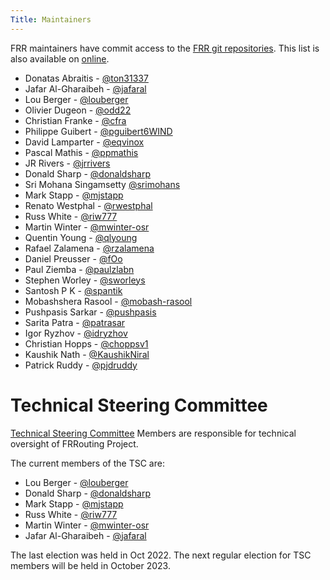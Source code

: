 ```yaml
---
Title: Maintainers
---
```


FRR maintainers have commit access to the [FRR git repositories](https://github.com/frrouting).  This list is also available on [online](https://github.com/orgs/frrouting/teams/maintainers).

- Donatas Abraitis - [@ton31337](https://github.com/ton31337)
- Jafar Al-Gharaibeh - [@jafaral](https://github.com/jafaral)
- Lou Berger - [@louberger](https://github.com/louberger)
- Olivier Dugeon - [@odd22](https://github.com/odd22)
- Christian Franke - [@cfra](https://github.com/cfra)
- Philippe Guibert - [@pguibert6WIND](https://github.com/pguibert6WIND)
- David Lamparter - [@eqvinox](https://github.com/eqvinox)
- Pascal Mathis - [@ppmathis](https://github.com/ppmathis)
- JR Rivers - [@jrrivers](https://github.com/jrrivers)
- Donald Sharp - [@donaldsharp](https://github.com/donaldsharp)
- Sri Mohana Singamsetty [@srimohans](https://github.com/srimohans)
- Mark Stapp - [@mjstapp](https://github.com/mjstapp)
- Renato Westphal - [@rwestphal](https://github.com/rwestphal)
- Russ White - [@riw777](https://github.com/riw777)
- Martin Winter - [@mwinter-osr](https://github.com/mwinter-osr)
- Quentin Young - [@qlyoung](https://github.com/qlyoung)
- Rafael Zalamena - [@rzalamena](https://github.com/rzalamena)
- Daniel Preusser - [@fOo](https://github.com/f0o)
- Paul Ziemba - [@paulzlabn](https://github.com/paulzlabn)
- Stephen Worley - [@sworleys](https://github.com/sworleys)
- Santosh P K - [@spantik](https://github.com/spantik)
- Mobashshera Rasool - [@mobash-rasool](https://github.com/mobash-rasool)
- Pushpasis Sarkar - [@pushpasis](https://github.com/pushpasis)
- Sarita Patra - [@patrasar](https://github.com/patrasar)
- Igor Ryzhov - [@idryzhov](https://github.com/idryzhov)
- Christian Hopps - [@choppsv1](https://github.com/choppsv1)
- Kaushik Nath - [@KaushikNiral](https://github.com/KaushikNiral)
- Patrick Ruddy - [@pjdruddy](https://github.com/pjdruddy)

# Technical Steering Committee

[Technical Steering Committee](/community/tsc) Members are responsible for technical oversight of FRRouting Project.

The current members of the TSC are:

- Lou Berger - [@louberger](https://github.com/louberger)
- Donald Sharp - [@donaldsharp](https://github.com/donaldsharp)
- Mark Stapp - [@mjstapp](https://github.com/mjstapp)
- Russ White - [@riw777](https://github.com/riw777)
- Martin Winter - [@mwinter-osr](https://github.com/mwinter-osr)
- Jafar Al-Gharaibeh - [@jafaral](https://github.com/jafaral)

The last election was held in Oct 2022. The next regular election for TSC members will be held in October 2023.
